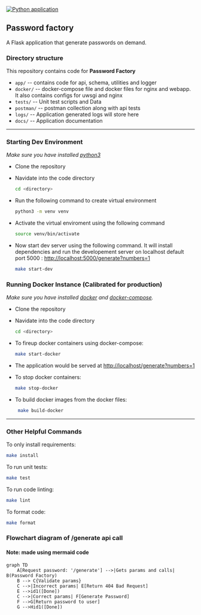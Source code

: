 [![Python application](https://github.com/ramigiki/passwordfactory/actions/workflows/app.yml/badge.svg?branch=main)](https://github.com/ramigiki/passwordfactory/actions/workflows/app.yml)

## Password factory

A Flask application that generate passwords on demand.

### Directory structure

This repository contains code for **Password Factory**

* ``app/`` -- contains code for api, schema, utilities and logger
* ``docker/`` -- docker-compose file and docker files for nginx and webapp. It also contains configs for uwsgi and nginx
* ``tests/`` -- Unit test scripts and Data
* ``postman/`` -- postman collection along with api tests
* ``logs/`` -- Application generated logs will store here
* ``docs/`` -- Application documentation

---

### Starting Dev Environment

_Make sure you have installed [python3](https://www.python.org/downloads/)_

* Clone the repository
* Navidate into the code directory

    ```bash
    cd <directory>
    ```

* Run the following command to create virtual environment

    ```bash
    python3 -m venv venv
    ```

* Activate the virtual enviroment using the following command

    ```bash
    source venv/bin/activate
    ```

* Now start dev server using the following command. It will install dependencies and run the developement server on localhost default port 5000 : <http://localhost:5000/generate?numbers=1>

    ```bash
    make start-dev
    ```

### Running Docker Instance (Calibrated for production)

_Make sure you have installed [docker](https://docs.docker.com/install/) and
[docker-compose](https://docs.docker.com/compose/install/)._

* Clone the repository

* Navidate into the code directory

    ```bash
    cd <directory>
    ```

* To fireup docker containers using docker-compose:

    ```bash
    make start-docker
    ```

* The application would be served at <http://localhost/generate?numbers=1>

* To stop docker containers:

    ```bash
    make stop-docker
    ```

* To build docker images from the docker files:

   ```bash
    make build-docker
    ```

---

### Other Helpful Commands

To only install requirements:

```bash
make install
```

To run unit tests:

```bash
make test
```

To run code linting:

```bash
make lint
```

To format code:

```bash
make format
```

### Flowchart diagram of /generate api call

#### Note: made using mermaid code

```mermaid
graph TD
    A[Request password: '/generate'] -->|Gets params and calls| B(Password Factory)
    B --> C{Validate params}
    C -->|Incorrect params| E[Return 404 Bad Request]
    E -->id1([Done])
    C -->|Correct params| F[Generate Password]
    F -->G[Return password to user]
    G -->Hid1([Done])
```
